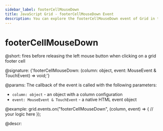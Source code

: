 ```yaml
---
sidebar_label: footerCellMouseDown
title: JavaScript Grid - footerCellMouseDown Event 
description: You can explore the footerCellMouseDown event of Grid in the documentation of the DHTMLX JavaScript UI library. Browse developer guides and API reference, try out code examples and live demos, and download a free 30-day evaluation version of DHTMLX Suite.
---
```


# footerCellMouseDown

@short: fires before releasing the left mouse button when clicking on a grid footer cell

@signature: {'footerCellMouseDown: (column: object, event: MouseEvent & TouchEvent) => void;'}

@params:
The callback of the event is called with the following parameters:

- `column: object` - an object with a column configuration
- `event: MouseEvent & TouchEvent` - a native HTML event object

@example:
grid.events.on("footerCellMouseDown", (column, event) => {
    // your logic here
});

@descr:
